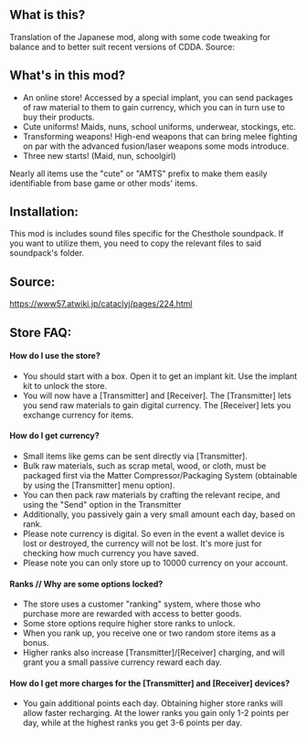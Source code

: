 ## What is this?

Translation of the Japanese mod, along with some code tweaking for balance and to better suit recent versions of CDDA. Source: 

## What's in this mod?

- An online store! Accessed by a special implant, you can send packages of raw material to them to gain currency, which you can in turn use to buy their products.
- Cute uniforms! Maids, nuns, school uniforms, underwear, stockings, etc.
- Transforming weapons! High-end weapons that can bring melee fighting on par with the advanced fusion/laser weapons some mods introduce.
- Three new starts! (Maid, nun, schoolgirl)

Nearly all items use the "cute" or "AMTS" prefix to make them easily identifiable from base game or other mods' items.

## Installation:

This mod is includes sound files specific for the Chesthole soundpack. If you want to utilize them, you need to copy the relevant files to said soundpack's folder.

## Source:

https://www57.atwiki.jp/cataclyj/pages/224.html



## Store FAQ:
#### How do I use the store?
- You should start with a box. Open it to get an implant kit. Use the implant kit to unlock the store.
- You will now have a [Transmitter] and [Receiver]. The [Transmitter] lets you send raw materials to gain digital currency. The [Receiver] lets you exchange currency for items.

#### How do I get currency?
- Small items like gems can be sent directly via [Transmitter].
- Bulk raw materials, such as scrap metal, wood, or cloth, must be packaged first via the Matter Compressor/Packaging System (obtainable by using the [Transmitter] menu option).
- You can then pack raw materials by crafting the relevant recipe, and using the "Send" option in the Transmitter
- Additionally, you passively gain a very small amount each day, based on rank.
- Please note currency is digital. So even in the event a wallet device is lost or destroyed, the currency will not be lost. It's more just for checking how much currency you have saved. 
- Please note you can only store up to 10000 currency on your account.

#### Ranks // Why are some options locked?
- The store uses a customer "ranking" system, where those who purchase more are rewarded with access to better goods. 
- Some store options require higher store ranks to unlock.
- When you rank up, you receive one or two random store items as a bonus.
- Higher ranks also increase [Transmitter]/[Receiver] charging, and will grant you a small passive currency reward each day. 

#### How do I get more charges for the [Transmitter] and [Receiver] devices?
- You gain additional points each day. Obtaining higher store ranks will allow faster recharging. At the lower ranks you gain only 1-2 points per day, while at the highest ranks you get 3-6 points per day.
